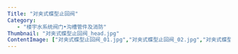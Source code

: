 ```yaml
---
Title: "对夹式蝶型止回阀"
Category:
   - "楼宇水系统阀门•沟槽管件及消防"
Thumbnail: "对夹式蝶型止回阀_head.jpg"
ContentImage: ["对夹式蝶型止回阀_01.jpg","对夹式蝶型止回阀_02.jpg","对夹式蝶型止回阀_03.jpg"]
---
```


